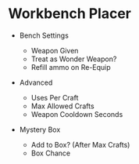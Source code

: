 # Workbench Placer
   * Bench Settings
      * Weapon Given
      * Treat as Wonder Weapon?
      * Refill ammo on Re-Equip
         
   * Advanced
      * Uses Per Craft
      * Max Allowed Crafts
      * Weapon Cooldown Seconds
         
   * Mystery Box
      * Add to Box? (After Max Crafts)
      * Box Chance
      
